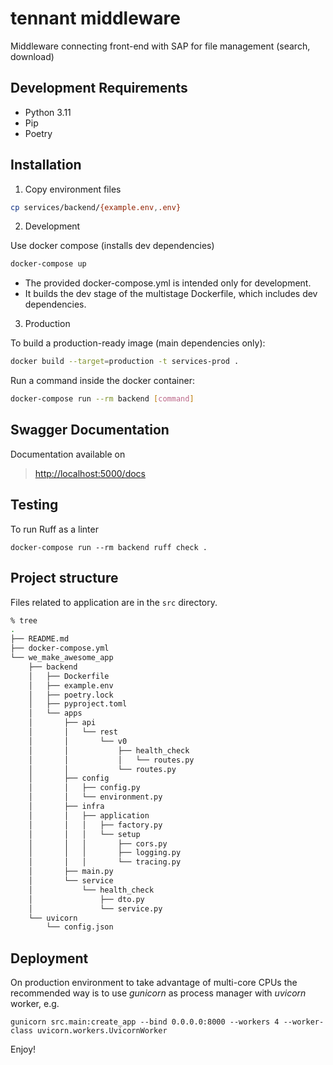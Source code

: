 tennant middleware
=============================

Middleware connecting front-end with SAP for file management (search, download)


Development Requirements
------------------------

- Python 3.11
- Pip
- Poetry


Installation
------------

1. Copy environment files
```bash
cp services/backend/{example.env,.env}
```

2. Development

Use docker compose (installs dev dependencies)
```bash
docker-compose up
```
- The provided docker-compose.yml is intended only for development.
- It builds the dev stage of the multistage Dockerfile, which includes dev dependencies.

3. Production

To build a production-ready image (main dependencies only):
```bash
docker build --target=production -t services-prod .
```

Run a command inside the docker container:
```bash
docker-compose run --rm backend [command]
```


Swagger Documentation
---------------------

Documentation available on

> <http://localhost:5000/docs>


Testing
-------
To run Ruff as a linter
```
docker-compose run --rm backend ruff check .
```


Project structure
-----------------

Files related to application are in the `src` directory.
```bash
% tree
.
├── README.md
├── docker-compose.yml
└── we_make_awesome_app
    ├── backend
    │   ├── Dockerfile
    │   ├── example.env
    │   ├── poetry.lock
    │   ├── pyproject.toml
    │   └── apps
    │       ├── api
    │       │   └── rest
    │       │       └── v0
    │       │           ├── health_check
    │       │           │   └── routes.py
    │       │           └── routes.py
    │       ├── config
    │       │   ├── config.py
    │       │   └── environment.py
    │       ├── infra
    │       │   ├── application
    │       │   │   ├── factory.py
    │       │   │   └── setup
    │       │   │       ├── cors.py
    │       │   │       ├── logging.py
    │       │   │       └── tracing.py
    │       ├── main.py
    │       └── service
    │           └── health_check
    │               ├── dto.py
    │               └── service.py
    └── uvicorn
        └── config.json
```



Deployment
----------

On production environment to take advantage of multi-core CPUs the recommended
way is to use <i>gunicorn</i> as process manager with <i>uvicorn</i> worker, e.g.
```
gunicorn src.main:create_app --bind 0.0.0.0:8000 --workers 4 --worker-class uvicorn.workers.UvicornWorker
```

Enjoy!